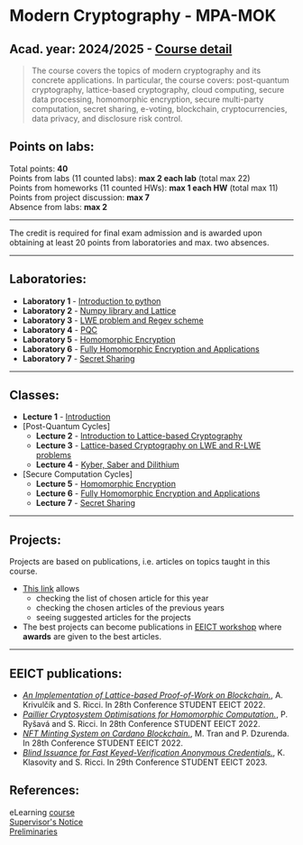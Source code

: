 # Modern Cryptography - MPA-MOK

## Acad. year: 2024/2025 - [Course detail](https://moodle.vut.cz/course/view.php?id=280353)

> The course covers the topics of modern cryptography and its concrete applications. In particular, the course covers: post-quantum cryptography, lattice-based cryptography, cloud computing, secure data processing, homomorphic encryption, secure multi-party computation, secret sharing, e-voting, blockchain, cryptocurrencies, data privacy, and disclosure risk control.

## Points on labs:

Total points: **40**  
Points from labs (11 counted labs): **max 2 each lab** (total max 22)  
Points from homeworks (11 counted HWs): **max 1 each HW** (total max 11)  
Points from project discussion: **max 7**  
Absence from labs: **max 2**  

---

The credit is required for final exam admission and is awarded upon obtaining at least 20 points from laboratories and max. two absences.

---

## Laboratories:
- **Laboratory 1** - [Introduction to python](labs/lab1/README.md)
- **Laboratory 2** - [Numpy library and Lattice](labs/lab2/README.md)
- **Laboratory 3** - [LWE problem and Regev scheme](labs/lab3/README.md)
- **Laboratory 4** - [PQC](labs/lab4/README.md)
- **Laboratory 5** - [Homomorphic Encryption](labs/lab5/README.md)
- **Laboratory 6** - [Fully Homomorphic Encryption and Applications](labs/lab6/README.md)
- **Laboratory 7** - [Secret Sharing](labs/lab7/README.md)
---

## Classes:
- **Lecture 1** - [Introduction](https://moodle.vut.cz/pluginfile.php/904335/mod_resource/content/1/1.pdf)
- [Post-Quantum Cycles]
  - **Lecture 2** - [Introduction to Lattice-based Cryptography](https://moodle.vut.cz/pluginfile.php/928437/mod_resource/content/1/2.pdf)
  - **Lecture 3** - [Lattice-based Cryptography on LWE and R-LWE problems](https://moodle.vut.cz/pluginfile.php/939696/mod_resource/content/2/3.pdf)
  - **Lecture 4** - [Kyber, Saber and Dilithium](https://moodle.vut.cz/pluginfile.php/943379/mod_resource/content/1/4.pdf)
- [Secure Computation Cycles]
  - **Lecture 5** - [Homomorphic Encryption](https://moodle.vut.cz/pluginfile.php/946244/mod_resource/content/1/5.pdf)
  - **Lecture 6** - [Fully Homomorphic Encryption and Applications](https://moodle.vut.cz/pluginfile.php/949073/mod_resource/content/1/6.pdf)
  - **Lecture 7** - [Secret Sharing](https://moodle.vut.cz/pluginfile.php/949400/mod_resource/content/1/7.pdf)
--- 

## Projects:
Projects are based on publications, i.e. articles on topics taught in this course. 

- [This link](https://docs.google.com/spreadsheets/d/1JRQOeThbTRtYnWh1kchQhLIuMA_5AiEmSWFbw3Ef6Ww/edit?usp=sharing) allows 
  - checking the list of chosen article for this year 
  - checking the chosen articles of the previous years
  - seeing suggested articles for the projects
- The best projects can become publications in [EEICT workshop](https://www.eeict.cz/) where **awards** are given to the best articles.

--- 

## EEICT publications:

- [*An Implementation of Lattice-based Proof-of-Work on Blockchain.*](2022_EEICT_Krivulcik.pdf),  A. Krivulčík and S. Ricci. In 28th Conference STUDENT EEICT 2022. 
- [*Paillier Cryptosystem Optimisations for Homomorphic Computation.*](2022_EEICT_Rysava.pdf), P. Ryšavá and S. Ricci. In 28th Conference STUDENT EEICT 2022.
- [*NFT Minting System on Cardano Blockchain.*](2022_EEICT_Tran.pdf), M. Tran and P. Dzurenda. In 28th Conference STUDENT EEICT 2022.
- [*Blind Issuance for Fast Keyed-Verification Anonymous Credentials.*](2023_EEICT_Klasovity.pdf), K. Klasovity and S. Ricci. In 29th Conference STUDENT EEICT 2023. 


## References:

eLearning [course](https://moodle.vut.cz/course/view.php?id=280353)  
[Supervisor's Notice](https://moodle.vut.cz/pluginfile.php/902623/mod_resource/content/1/FEKT-MPA-MOK-vyhlaska-garanta-24.pdf)  
[Preliminaries](https://moodle.vut.cz/pluginfile.php/901514/mod_resource/content/1/preliminaries.pdf)
